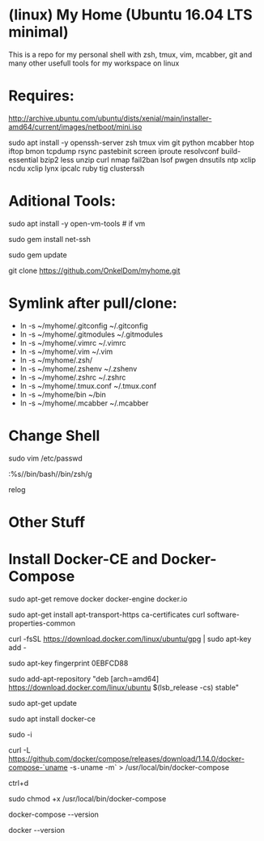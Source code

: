 # (linux) My Home (Ubuntu 16.04 LTS minimal)

This is a repo for my personal shell with zsh, tmux, vim, mcabber, git and many other usefull tools for my workspace on linux

# Requires:

http://archive.ubuntu.com/ubuntu/dists/xenial/main/installer-amd64/current/images/netboot/mini.iso

sudo apt install -y openssh-server zsh tmux vim git python mcabber htop iftop bmon tcpdump rsync pastebinit screen iproute resolvconf build-essential bzip2 less unzip curl nmap fail2ban lsof pwgen dnsutils ntp xclip ncdu xclip lynx ipcalc ruby tig clusterssh

# Aditional Tools:
sudo apt install -y open-vm-tools # if vm

sudo gem install net-ssh

sudo gem update

git clone https://github.com/OnkelDom/myhome.git

# Symlink after pull/clone:

 * ln -s ~/myhome/.gitconfig ~/.gitconfig
 * ln -s ~/myhome/.gitmodules ~/.gitmodules
 * ln -s ~/myhome/.vimrc ~/.vimrc
 * ln -s ~/myhome/.vim ~/.vim
 * ln -s ~/myhome/.zsh/
 * ln -s ~/myhome/.zshenv ~/.zshenv
 * ln -s ~/myhome/.zshrc ~/.zshrc
 * ln -s ~/myhome/.tmux.conf ~/.tmux.conf
 * ln -s ~/myhome/bin ~/bin
 * ln -s ~/myhome/.mcabber ~/.mcabber
 
 # Change Shell
 sudo vim /etc/passwd

 :%s/\/bin\/bash/\/bin\/zsh/g
 
 relog
 
 # Other Stuff
 # Install Docker-CE and Docker-Compose
 
 sudo apt-get remove docker docker-engine docker.io
 
 sudo apt-get install apt-transport-https ca-certificates curl software-properties-common
 
 curl -fsSL https://download.docker.com/linux/ubuntu/gpg | sudo apt-key add -
 
 sudo apt-key fingerprint 0EBFCD88
 
 sudo add-apt-repository "deb [arch=amd64] https://download.docker.com/linux/ubuntu $(lsb_release -cs) stable"
 
 sudo apt-get update
 
 sudo apt install docker-ce
 
 sudo -i
 
 curl -L https://github.com/docker/compose/releases/download/1.14.0/docker-compose-`uname -s`-`uname -m` > /usr/local/bin/docker-compose
 
 ctrl+d
 
 sudo chmod +x /usr/local/bin/docker-compose
 
 docker-compose --version
 
 docker --version

